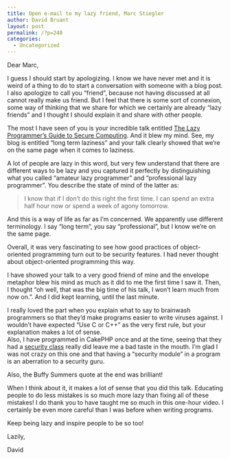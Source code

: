 ```yaml
---
title: Open e-mail to my lazy friend, Marc Stiegler
author: David Bruant
layout: post
permalink: /?p=240
categories:
  - Uncategorized
---
```

Dear Marc,

I guess I should start by apologizing. I know we have never met and it is weird of a thing to do to start a conversation with someone with a blog post. I also apologize to call you &#8220;friend&#8221;, because not having discussed at all cannot really make us friend. But I feel that there is some sort of connexion, some way of thinking that we share for which we certainly are already &#8220;lazy friends&#8221; and I thought I should explain it and share with other people.

The most I have seen of you is your incredible talk entitled [The Lazy Programmer&#8217;s Guide to Secure Computing][1]. And it blew my mind. See, my blog is entitled &#8220;long term laziness&#8221; and your talk clearly showed that we&#8217;re on the same page when it comes to laziness.

A lot of people are lazy in this word, but very few understand that there are different ways to be lazy and you captured it perfectly by distinguishing what you called &#8220;amateur lazy programmer&#8221; and &#8220;professional lazy programmer&#8221;. You describe the state of mind of the latter as:

> I know that if I don&#8217;t do this right the first time. I can spend an extra half hour now or spend a week of agony tomorrow.

And this is a way of life as far as I&#8217;m concerned. We apparently use different terminology. I say &#8220;long term&#8221;, you say &#8220;professional&#8221;, but I know we&#8217;re on the same page.

Overall, it was very fascinating to see how good practices of object-oriented programming turn out to be security features. I had never thought about object-oriented programming this way.

I have showed your talk to a very good friend of mine and the envelope metaphor blew his mind as much as it did to me the first time I saw it. Then, I thought &#8220;oh well, that was the big time of his talk, I won&#8217;t learn much from now on.&#8221;. And I did kept learning, until the last minute.

I really loved the part when you explain what to say to brainwash programmers so that they&#8217;d make programs easier to write viruses against. I wouldn&#8217;t have expected &#8220;Use C or C++&#8221; as the very first rule, but your explanation makes a lot of sense.  
Also, I have programmed in CakePHP once and at the time, seeing that they had a [security class][2] really did leave me a bad taste in the mouth. I&#8217;m glad I was not crazy on this one and that having a &#8220;security module&#8221; in a program is an aberration to a security guru.

Also, the Buffy Summers quote at the end was brilliant!

When I think about it, it makes a lot of sense that you did this talk. Educating people to do less mistakes is so much more lazy than fixing all of these mistakes! I do thank you to have taught me so much in this one-hour video. I certainly be even more careful than I was before when writing programs.

Keep being lazy and inspire people to be so too!

Lazily,

David

 [1]: http://www.youtube.com/watch?v=eL5o4PFuxTY
 [2]: http://api.cakephp.org/class/security